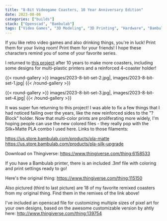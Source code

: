 ```yaml
---
title: "8-Bit Videogame Coasters, 10 Year Anniversary Edition"
date: 2023-08-06
categories: ["builds"]
stack: ["Openscad", "Bambulab"]
tags: ["Video Games", "3D Modeling", "3D Printing", "Hardware", "Bambulab X1"]
---
```


If you like retro video games and also drinking things, you're in luck!
Print them for your living room! Print them for your friends!
I hope these characters remind you of some of your favorite series.

I returned to [this project](/8-bit-coasters) after 10 years to make more coasters, including some designs for multi-plastic printers and a reinforced 4-coaster holder!

{{< round-gallery >}}
images/2023-8-bit-set-2.jpg|,
images/2023-8-bit-set-1.jpg|
{{< /round-gallery >}}

{{< round-gallery >}}
images/2023-8-bit-set-3.jpg|,
images/2023-8-bit-set-4.jpg|
{{< /round-gallery >}}

It was super fun returning to this project! I was able to fix a few things that I had noticed failing over the years, like the new reinforced sides to the "? Block" holder. Now that multi-color prints are proliferating more widely, I'm hoping people can use the new colored files - they really pop with the Silk+Matte PLA combo I used here. Links to those filaments:

https://us.store.bambulab.com/products/pla-matte
https://us.store.bambulab.com/products/pla-silk-upgrade

Download on Thingiverse:
https://www.thingiverse.com/thing:6158533

If you have a Bambulab printer, there is an included .3mf file with coloring and print settings ready to go!

Here's the original thing: https://www.thingiverse.com/thing:115150

Also pictured (third to last picture) are 18 of my favorite remixed coasters from my original thing. Find them in the remixes of the link above!

I've included an openscad file for customizing multiple sizes of pixel art for your own designs, based on the awesome customizable version by ahtly here:
http://www.thingiverse.com/thing:139754
